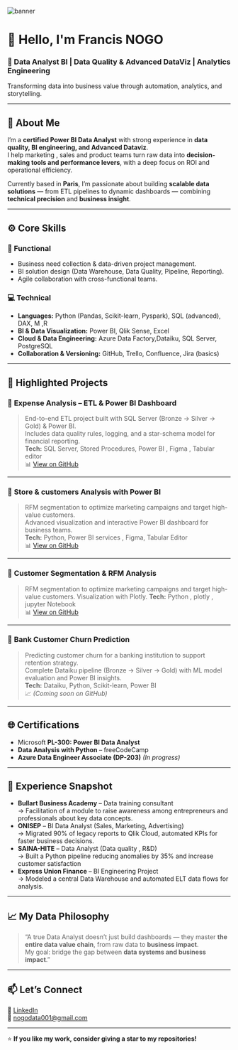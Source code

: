 ![banner](./images/Banner.png)

# 👋 Hello, I'm Francis NOGO  

### 🎯 Data Analyst BI | Data Quality & Advanced DataViz | Analytics Engineering
Transforming data into business value through automation, analytics, and storytelling.

---

## 🧭 About Me  
I’m a **certified Power BI Data Analyst** with strong experience in **data quality, BI engineering, and Advanced Dataviz**.  
I help marketing , sales and product teams turn raw data into **decision-making tools and performance levers**, with a deep focus on ROI and operational efficiency.

Currently based in **Paris**, I’m passionate about building **scalable data solutions** — from ETL pipelines to dynamic dashboards — combining **technical precision** and **business insight**.

---

## ⚙️ Core Skills

### 🧠 Functional
- Business need collection & data-driven project management.  
- BI solution design (Data Warehouse, Data Quality, Pipeline, Reporting).  
- Agile collaboration with cross-functional teams.
  
### 💻 Technical
- **Languages:** Python (Pandas, Scikit-learn, Pyspark), SQL (advanced), DAX, M ,R  
- **BI & Data Visualization:** Power BI, Qlik Sense, Excel  
- **Cloud & Data Engineering:** Azure Data Factory,Dataiku, SQL Server, PostgreSQL  
- **Collaboration & Versioning:** GitHub, Trello, Confluence, Jira (basics)

---

## 🚀 Highlighted Projects

### 🧩 **Expense Analysis – ETL & Power BI Dashboard**
> End-to-end ETL project built with SQL Server (Bronze → Silver → Gold) & Power BI.  
> Includes data quality rules, logging, and a star-schema model for financial reporting.  
**Tech:** SQL Server, Stored Procedures, Power BI , Figma , Tabular editor  
📊 [View on GitHub](https://github.com/GSDigger01/Expense_Analysis_PowerBI)

---

### 🧠 **Store & customers Analysis with Power BI**
> RFM segmentation to optimize marketing campaigns and target high-value customers.  
> Advanced visualization and interactive Power BI dashboard for business teams.  
**Tech:** Python, Power BI services , Figma, Tabular Editor   
📊 [View on GitHub](https://github.com/GSDigger01/Fashion-store-analysis)

---
### 🧠 **Customer Segmentation & RFM Analysis**
> RFM segmentation to optimize marketing campaigns and target high-value customers.
> Visualization with Plotly.
**Tech:** Python , plotly , jupyter Notebook  
📊 [View on GitHub](https://github.com/GSDigger01/RFM-Segmentation)

---
### 🏦 **Bank Customer Churn Prediction**
> Predicting customer churn for a banking institution to support retention strategy.  
> Complete Dataiku pipeline (Bronze → Silver → Gold) with ML model evaluation and Power BI insights.  
**Tech:** Dataiku, Python, Scikit-learn, Power BI    
📈 *(Coming soon on GitHub)*

---

## 🌐 Certifications
- Microsoft **PL-300: Power BI Data Analyst**  
- **Data Analysis with Python** – freeCodeCamp  
- **Azure Data Engineer Associate (DP-203)** *(In progress)*  

---

## 💼 Experience Snapshot
- **Bullart Business Academy** – Data training consultant   
  → Facilitation of a module to raise awareness among entrepreneurs and professionals about key data concepts. 
- **ONISEP** – BI Data Analyst (Sales, Marketing, Advertising)  
  → Migrated 90% of legacy reports to Qlik Cloud, automated KPIs for faster business decisions.  
- **SAINA-HITE** – Data Analyst (Data quality , R&D)  
  → Built a Python pipeline reducing anomalies by 35%  and increase customer satisfaction  
- **Express Union Finance** – BI Engineering Project  
  → Modeled a central Data Warehouse and automated ELT data flows for analysis.  

---

## 📈 My Data Philosophy  
> “A true Data Analyst doesn’t just build dashboards — they master **the entire data value chain**, from raw data to **business impact**.  
> My goal: bridge the gap between **data systems and business impact**.”

---

## 📫 Let’s Connect
💼 [LinkedIn](https://www.linkedin.com/in/francis-guy-stephane-nogo-a81bb3217/)  
📧 [nogodata001@gmail.com](mailto:nogodata001@gmail.com)  

---

⭐ **If you like my work, consider giving a star to my repositories!**
